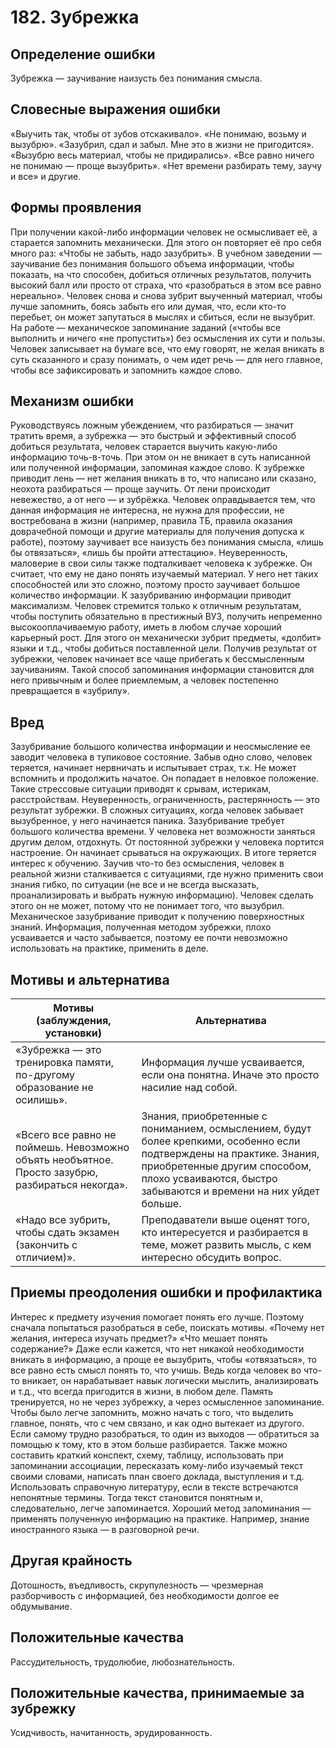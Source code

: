﻿# 182. Зубрежка

## Определение ошибки
Зубрежка — заучивание наизусть без понимания смысла.

## Словесные выражения ошибки
«Выучить так, чтобы от зубов отскакивало».
«Не понимаю, возьму и вызубрю».
«Зазубрил, сдал и забыл. Мне это в жизни не пригодится».
«Вызубрю весь материал, чтобы не придирались».
«Все равно ничего не понимаю — проще вызубрить».
«Нет времени разбирать тему, заучу и все» и другие.

## Формы проявления
При получении какой-либо информации человек не осмысливает её, а старается запомнить механически. Для этого он повторяет её про себя много раз: «Чтобы не забыть, надо зазубрить».
В учебном заведении — заучивание без понимания большого объема информации, чтобы показать, на что способен, добиться отличных результатов, получить высокий балл или просто от страха, что «разобраться в этом все равно нереально». Человек снова и снова зубрит выученный материал, чтобы лучше запомнить, боясь забыть его или думая, что, если кто-то перебьет, он может запутаться в мыслях и сбиться, если не вызубрит.
На работе — механическое запоминание заданий («чтобы все выполнить и ничего «не пропустить») без осмысления их сути и пользы.
Человек записывает на бумаге все, что ему говорят, не желая вникать в суть сказанного и сразу понимать, о чем идет речь — для него главное, чтобы все зафиксировать и запомнить каждое слово.

## Механизм ошибки
Руководствуясь ложным убеждением, что разбираться — значит тратить время, а зубрежка — это быстрый и эффективный способ добиться результата, человек старается выучить какую-либо информацию точь-в-точь. При этом он не вникает в суть написанной или полученной информации, запоминая каждое слово.
К зубрежке приводит лень — нет желания вникать в то, что написано или сказано, неохота разбираться — проще заучить. От лени происходит невежество, а от него — и зубрёжка. Человек оправдывается тем, что данная информация не интересна, не нужна для профессии, не востребована в жизни (например, правила ТБ, правила оказания доврачебной помощи и другие материалы для получения допуска к работе), поэтому заучивает все наизусть без понимания смысла, «лишь бы отвязаться», «лишь бы пройти аттестацию».
Неуверенность, маловерие в свои силы также подталкивает человека к зубрежке. Он считает, что ему не дано понять изучаемый материал. У него нет таких способностей или это сложно, поэтому просто заучивает большое количество информации.
К зазубриванию информации приводит максимализм. Человек стремится только к отличным результатам, чтобы поступить обязательно в престижный ВУЗ, получить непременно высокооплачиваемую работу, иметь в любом случае хороший карьерный рост. Для этого он механически зубрит предметы, «долбит» языки и т.д., чтобы добиться поставленной цели.
Получив результат от зубрежки, человек начинает все чаще прибегать к бессмысленным заучиваниям. Такой способ запоминания информации становится для него привычным и более приемлемым, а человек постепенно превращается в «зубрилу».

## Вред
Зазубривание большого количества информации и неосмысление ее заводит человека в тупиковое состояние. Забыв одно слово, человек теряется, начинает нервничать и испытывает страх, т.к. Не может вспомнить и продолжить начатое. Он попадает в неловкое положение. Такие стрессовые ситуации приводят к срывам, истерикам, расстройствам.
Неуверенность, ограниченность, растерянность — это результат зубрежки. В сложных ситуациях, когда человек забывает вызубренное, у него начинается паника.
Зазубривание требует большого количества времени. У человека нет возможности заняться другим делом, отдохнуть. От постоянной зубрежки у человека портится настроение. Он начинает срываться на окружающих. В итоге теряется интерес к обучению.
Заучив что-то без осмысления, человек в реальной жизни сталкивается с ситуациями, где нужно применить свои знания гибко, по ситуации (не все и не всегда высказать, проанализировать и выбрать нужную информацию). Человек сделать этого он не может, потому что не понимает того, что вызубрил.
Механическое зазубривание приводит к получению поверхностных знаний. Информация, полученная методом зубрежки, плохо усваивается и часто забывается, поэтому ее почти невозможно использовать на практике, применить в деле.

## Мотивы и альтернатива
Мотивы (заблуждения, установки) | Альтернатива
---|---
«Зубрежка — это тренировка памяти, по-другому образование не осилишь».	| Информация лучше усваивается, если она понятна. Иначе это просто насилие над собой.
«Всего все равно не поймешь. Невозможно объять необъятное. Просто зазубрю, разбираться некогда». | Знания, приобретенные с пониманием, осмыслением, будут более крепкими, особенно если подтверждены на практике. Знания, приобретенные другим способом, плохо усваиваются, быстро забываются и времени на них уйдет больше.
«Надо все зубрить, чтобы сдать экзамен (закончить с отличием)».	| Преподаватели выше оценят того, кто интересуется и разбирается в теме, может развить мысль, с кем интересно обсудить вопрос.

## Приемы преодоления ошибки и профилактика
Интерес к предмету изучения помогает понять его лучше. Поэтому сначала попытаться разобраться в себе, поискать мотивы. «Почему нет желания, интереса изучать предмет?» «Что мешает понять содержание?»
Даже если кажется, что нет никакой необходимости вникать в информацию, а проще ее вызубрить, чтобы «отвязаться», то все равно есть смысл понять то, что учишь. Ведь когда человек во что-то вникает, он нарабатывает навык логически мыслить, анализировать и т.д., что всегда пригодится в жизни, в любом деле.
Память тренируется, но не через зубрежку, а через осмысленное запоминание. Чтобы было легче запомнить, можно начать с того, что выделить главное, понять, что с чем связано, и как одно вытекает из другого. Если самому трудно разобраться, то один из выходов — обратиться за помощью к тому, кто в этом больше разбирается. Также можно составить краткий конспект, схему, таблицу, использовать при запоминании ассоциации, пересказать кому-либо изучаемый текст своими словами, написать план своего доклада, выступления и т.д.
Использовать справочную литературу, если в тексте встречаются непонятные термины. Тогда текст становится понятным и, следовательно, легче запоминается.
Хороший метод запоминания — применять полученную информацию на практике. Например, знание иностранного языка — в разговорной речи.

## Другая крайность 
Дотошность, въедливость, скрупулезность — чрезмерная разборчивость с информацией, без необходимости долгое ее обдумывание.

## Положительные качества 
Рассудительность, трудолюбие, любознательность.

## Положительные качества, принимаемые за зубрежку 
Усидчивость, начитанность, эрудированность. 
